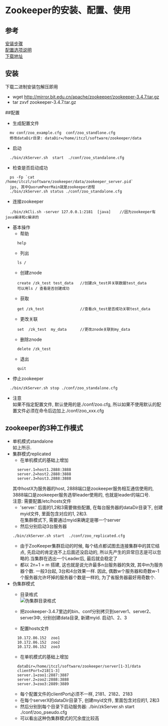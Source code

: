 # Zookeeper的安装、配置、使用
## 参考
[安装步骤](https://zookeeper.apache.org/doc/trunk/zookeeperStarted.html)  
[配置选项说明](http://zookeeper.apache.org/doc/current/zookeeperAdmin.html#sc_configuration[配置选项说明])  
[下载地址](http://mirror.bit.edu.cn/apache/zookeeper/ "下载地址")

## 安装
下载二进制安装包解压即用
- wget http://mirror.bit.edu.cn/apache/zookeeper/zookeeper-3.4.7.tar.gz
- tar zxvf zookeeper-3.4.7.tar.gz

##配置
- 生成配置文件
```
  mv conf/zoo_example.cfg  conf/zoo_standlone.cfg  
  修改dataDir目录: dataDir=/home/itczl/software/zookeeper/data
```
- 启动  
```
  ./bin/zkServer.sh  start  ./conf/zoo_standalone.cfg
```
- 检查是否启动成功  
```
  ps -Fp `cat /home/itczl/software/zookeeper/data/zookeeper_server.pid`  
  jps, 其中QuorumPeerMain就是zookeeper进程  
  ./bin/zkServer.sh status ./conf/zoo_standalone.cfg
```
- 连接zookeeper  
```
  ./bin/zkCli.sh -server 127.0.0.1:2181  [java]    //因为zookeeper有java编译和c编译的
```
- 基本操作
  - 帮助  
  ```
    help
  ```
  - 列出
  ```
    ls /
  ```
  - 创建znode  
  ```
    create /zk_test test_data   //创建zk_test并关联数据test_data  
    可以用ls / 查看是否创建成功
  ```
  - 获取
  ```
    get /zk_test                //查看zk_test是否成功关联test_data
  ```
  - 更改关联  
  ```
    set  /zk_test  my_data      //更改znode关联到my_data
  ```
  - 删除znode  
  ```  
    delete /zk_test
  ```
  - 退出  
  ```
    quit
  ```
- 停止zookeeper  
```
  ./bin/zkServer.sh stop ./conf/zoo_standalone.cfg
```
- 注意  
  如果不指定配置文件, 默认使用的是./conf/zoo.cfg, 所以如果不使用默认的配置文件必须在命令后边加上./conf/zoo_xxx.cfg

## zookeeper的3种工作模式
- 单机模式standalone  
  如上所示.
- 集群模式replicated  
  - 在单机模式的基础上增加
  ```
    server.1=host1.2888:3888
    server.2=host2.2888:3888
    server.3=host3.2888:3888
  ```
  其中hostX为服务器的host, 2888端口是zookeeper服务相互通信使用的, 3888端口是zookeeper服务选举leader使用的, 也就是leader的端口号.  
  注意: 需要配置/etc/hosts文件
  - 'server.' 后面的1,2和3需要做些配置, 在每台服务器的dataDir目录下, 创建myid文件, 里面包含对应的1, 2和3.  
     在集群模式下, 需要通过myid来确定是哪一个server
  - 然后分别启动3台服务器
  ```
  ./bin/zkServer.sh start  ./conf/zoo_replicated.cfg
  ```
  - 由于ZooKeeper集群启动的时候, 每个结点都试图去连接集群中的其它结点, 先启动的肯定连不上后面还没启动的, 所以先产生的异常日志是可以忽略的.当集群在选出一个Leader后, 最后就会稳定了
  - 都以 2n+1 = m 搭建, 这也就是说允许最多n台服务器的失效, 其中m为服务器个数. 一般3台起, 3台和4台效果一样. 因此, 偶数w个服务器和奇数w-1个服务器允许坏掉的服务器个数是一样的, 为了省服务器最好用奇数个.
- 伪集群模式
  - 目录格式  
    ![伪集群目录格式](/zookeeper/path-format.png "伪集群目录格式")

  - 把zookeeper-3.4.7里边的bin、conf分别拷贝到server1、server2、server3中, 分别创建data目录, 新建myid. 启动1、2、3  
  - 配置hosts文件  
  ```
    10.172.86.152  zoo1
    10.172.86.152  zoo2
    10.172.86.152  zoo3
  ```
  - 在单机模式的基础上增加
  ```
    dataDir=/home/itczl/software/zookeeper/server[1-3]/data
    clientPort=218[1-3]
    server.1=zoo1:2887:3887
    server.2=zoo2:2888:3888
    server.3=zoo3:2889:3889
  ```
  - 每个配置文件的clientPort必须不一样, 2181、2182、2183
  - 在每个serverX的dataDir目录下, 创建myid文件, 里面包含对应的1, 2和3
  - 然后分别到每个目录下启动服务器: ./bin/zkServer.sh start  ./conf/zoo_pseudo.cfg
  - 可以看出这种伪集群模式的冗余度比较高

